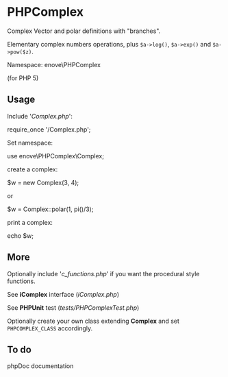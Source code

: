# PHPComplex

Complex Vector and polar definitions with "branches".

Elementary complex numbers operations, plus `$a->log()`, `$a->exp()` and `$a->pow($z)`.

Namespace: enove\PHPComplex

(for PHP 5)

## Usage

Include '*Complex.php*':

require_once '<path>/Complex.php';


Set namespace:

use enove\PHPComplex\Complex;

create a complex:

 $w = new Complex(3, 4);
 
or

 $w = Complex::polar(1, pi()/3);


print a complex:

 echo $w;
 
## More
Optionally include '*c_functions.php*' if you want the procedural style functions.

See **iComplex** interface (*iComplex.php*)

See **PHPUnit** test (*tests/PHPComplexTest.php*)

Optionally create your own class extending **Complex** and set `PHPCOMPLEX_CLASS` accordingly.

## To do

phpDoc documentation



